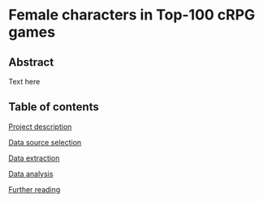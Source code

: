 Female characters in Top-100 cRPG games
=======================================

Abstract
--------

Text here


Table of contents
-----------------

[Project description](documentation/project_description.md)

[Data source selection](documentation/data_source_selection.md)

[Data extraction](documentation/data_extraction.md)

[Data analysis](documentation/data_analysis.md)

[Further reading](documentation/further_reading.md)
